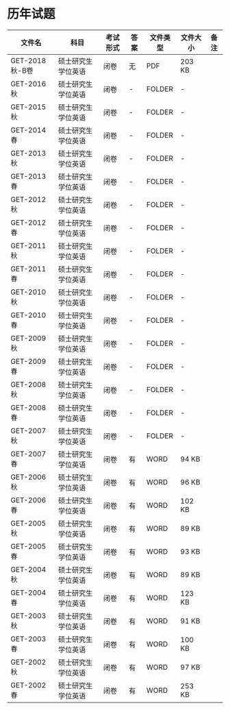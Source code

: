 # 历年试题

文件名|科目|考试形式|答案|文件类型|文件大小|备注
---|---|---|---|---|---|---
GET-2018秋-B卷|硕士研究生学位英语|闭卷|无|PDF|203 KB
GET-2016秋|硕士研究生学位英语|闭卷|-|FOLDER|-
GET-2015秋|硕士研究生学位英语|闭卷|-|FOLDER|-
GET-2014春|硕士研究生学位英语|闭卷|-|FOLDER|-
GET-2013秋|硕士研究生学位英语|闭卷|-|FOLDER|-
GET-2013春|硕士研究生学位英语|闭卷|-|FOLDER|-
GET-2012秋|硕士研究生学位英语|闭卷|-|FOLDER|-
GET-2012春|硕士研究生学位英语|闭卷|-|FOLDER|-
GET-2011秋|硕士研究生学位英语|闭卷|-|FOLDER|-
GET-2011春|硕士研究生学位英语|闭卷|-|FOLDER|-
GET-2010秋|硕士研究生学位英语|闭卷|-|FOLDER|-
GET-2010春|硕士研究生学位英语|闭卷|-|FOLDER|-
GET-2009秋|硕士研究生学位英语|闭卷|-|FOLDER|-
GET-2009春|硕士研究生学位英语|闭卷|-|FOLDER|-
GET-2008秋|硕士研究生学位英语|闭卷|-|FOLDER|-
GET-2008春|硕士研究生学位英语|闭卷|-|FOLDER|-
GET-2007秋|硕士研究生学位英语|闭卷|-|FOLDER|-
GET-2007春|硕士研究生学位英语|闭卷|有|WORD|94 KB
GET-2006秋|硕士研究生学位英语|闭卷|有|WORD|96 KB
GET-2006春|硕士研究生学位英语|闭卷|有|WORD|102 KB
GET-2005秋|硕士研究生学位英语|闭卷|有|WORD|89 KB
GET-2005春|硕士研究生学位英语|闭卷|有|WORD|93 KB
GET-2004秋|硕士研究生学位英语|闭卷|有|WORD|89 KB
GET-2004春|硕士研究生学位英语|闭卷|有|WORD|123 KB
GET-2003秋|硕士研究生学位英语|闭卷|有|WORD|91 KB
GET-2003春|硕士研究生学位英语|闭卷|有|WORD|100 KB
GET-2002秋|硕士研究生学位英语|闭卷|有|WORD|97 KB
GET-2002春|硕士研究生学位英语|闭卷|有|WORD|253 KB
